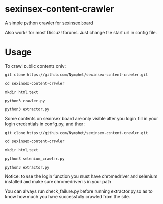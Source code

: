 # sexinsex-content-crawler

A simple python crawler for [sexinsex board](http://www.sexinsex.net)

Also works for most Discuz! forums. Just change the start url in config file.

# Usage

To crawl public contents only:

    git clone https://github.com/Nymphet/sexinsex-content-crawler.git
    
    cd sexinsex-content-crawler
    
    mkdir html,text
    
    python3 crawler.py
    
    python3 extractor.py
    
Some contents on sexinsex board are only visible after you login, fill in your login credentials in config.py, and then:

    git clone https://github.com/Nymphet/sexinsex-content-crawler.git
    
    cd sexinsex-content-crawler
    
    mkdir html,text
    
    python3 selenium_crawler.py
    
    python3 extractor.py
    
Notice: to use the login function you must have chromedriver and selenium installed and make sure chromedriver is in your path

You can always run check_failure.py before running extractor.py so as to know how much you have successfully crawled from the site. 
